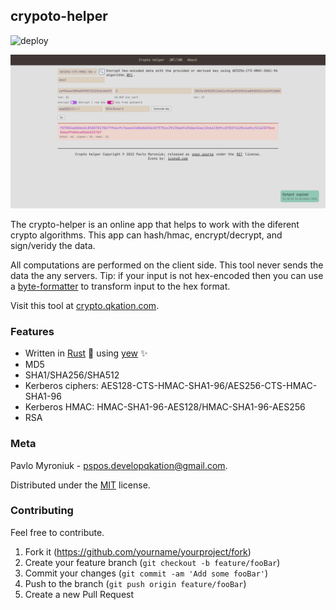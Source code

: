 ## crypoto-helper

![deploy](https://github.com/TheBestTvarynka/crypto-helper/actions/workflows/github-actions.yml/badge.svg)

![](/public/img/example.png)

The crypto-helper is an online app that helps to work with the diferent crypto algorithms. This app can hash/hmac, encrypt/decrypt, and sign/veridy the data.

All computations are performed on the client side. This tool never sends the data the any servers. Tip: if your input is not hex-encoded then you can use a [byte-formatter](https://bf.qkation.com) to transform input to the hex format.

Visit this tool at [crypto.qkation.com](https://crypto.qkation.com).

### Features

* Written in [Rust](https://github.com/rust-lang/rust) :crab: using [yew](https://github.com/yewstack/yew) :sparkles:
* MD5
* SHA1/SHA256/SHA512
* Kerberos ciphers: AES128-CTS-HMAC-SHA1-96/AES256-CTS-HMAC-SHA1-96
* Kerberos HMAC: HMAC-SHA1-96-AES128/HMAC-SHA1-96-AES256
* RSA

### Meta

Pavlo Myroniuk - [pspos.developqkation@gmail.com](mailto:pspos.developqkation@gmail.com).

Distributed under the [MIT](https://github.com/TheBestTvarynka/bytes-formatter/blob/main/LICENSE) license.

### Contributing

Feel free to contribute.

1. Fork it (<https://github.com/yourname/yourproject/fork>)
2. Create your feature branch (`git checkout -b feature/fooBar`)
3. Commit your changes (`git commit -am 'Add some fooBar'`)
4. Push to the branch (`git push origin feature/fooBar`)
5. Create a new Pull Request
